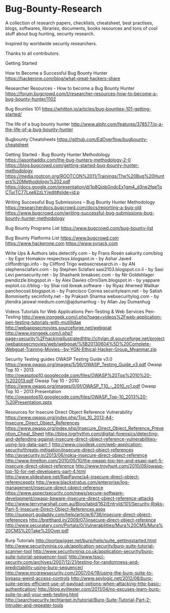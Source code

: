 # Bug-Bounty-Research

A collection of research papers, checklists, cheatsheet, best practises, blogs, softwares, libraries, documents, books resources and tons of cool stuff about bug hunting, security research.

Inspired by worldwide security researchers.

Thanks to all contributors.



Getting Started

How to Become a Successful Bug Bounty Hunter
https://hackerone.com/blog/what-great-hackers-share

Researcher Resources - How to become a Bug Bounty Hunter
https://forum.bugcrowd.com/t/researcher-resources-how-to-become-a-bug-bounty-hunter/1102

Bug Bounties 101
https://whitton.io/articles/bug-bounties-101-getting-started/

The life of a bug bounty hunter
http://www.alphr.com/features/378577/q-a-the-life-of-a-bug-bounty-hunter

Bugbounty Cheatsheets
https://github.com/EdOverflow/bugbounty-cheatsheet

Getting Started - Bug Bounty Hunter Methodology
https://jasonhaddix.com/the-bug-hunters-methodology-2-0
https://blog.bugcrowd.com/getting-started-bug-bounty-hunter-methodology
https://media.rootcon.org/ROOTCON%2011/Trainings/The%20Bug%20Hunters%20Methodology%202.pdf
https://docs.google.com/presentation/d/1p8QiqbGndcEx1gm4_d3ne2fqeTqCTurTC77Lxe82zLY/edit#slide=id.p

Writing Successful Bug Submissions – Bug Bounty Hunter Methodology
https://researcherdocs.bugcrowd.com/docs/reporting-a-bug-old
https://www.bugcrowd.com/writing-successful-bug-submissions-bug-bounty-hunter-methodology

Bug Bounty Programs List 
https://www.bugcrowd.com/bug-bounty-list


Bug Bounty Platforms List
https://www.bugcrowd.com
https://www.hackerone.com
https://www.synack.com


Write Ups & Authors
labs.detectify.com - by Frans Rosén
sakurity.com/blog - by Egor Homakov
respectxss.blogspot.in - by Ashar Javed
cliffordtrigo.info - by Clifford Trigo
websecresearch.in - by AN
stephensclafani.com - by Stephen Sclafani
sasi2103.blogspot.co.il - by Sasi Levi
pwnsecurity.net - by Shashank
breaksec.com - by Nir Goldshlager
pwndizzle.blogspot.in - by Alex Davies
c0rni3sm.blogspot.in - by yappare
exploit.co.il/blog - by Shai rod
ibreak.software - by Riyaz Ahemed Walikar
panchocosil.blogspot.in - by Francisco Correa
securitylearn.net - by Satish Bommisetty
secinfinity.net - by Prakash Sharma
websecuritylog.com - by jitendra jaiswal
medium.com/@ajdumanhug - by Allan Jay Dumanhug


Videos Tutorials for Web Applications Pen-Testing & Web Services Pen-Testing
http://www.irongeek.com/i.php?page=videos%2Fweb-application-pen-testing-tutorials-with-mutillidae
http://webappsecmovies.sourceforge.net/webgoat
http://www.irongeek.com/i.php?page=security%2Fhackingillustratedhttp://citylan.dl.sourceforge.net/project/webappsecmovies/web/webgoat/%5B20130604%5D%20Complete-Webgoat-Training-Movies--by-YGN-Ethical-Hacker-Group_Myanmar.zip


Security Testing guides
OWASP Testing Guide v3.0
https://www.owasp.org/images/5/56/OWASP_Testing_Guide_v3.pdf
Owasp Top 10 - 2013
http://owasptop10.googlecode.com/files/OWASP%20Top%2010%20-%202013.pdf
Owasp Top 10 - 2010
https://www.owasp.org/images/0/0f/OWASP_T10_-_2010_rc1.pdf
Owasp Top 10 - 2013 Presentation
http://owasptop10.googlecode.com/files/OWASP_Top-10_2013%20-%20Presentation.pptx


Resources for Insecure Direct Object Reference Vulnerability
https://www.owasp.org/index.php/Top_10_2013-A4-Insecure_Direct_Object_References
https://www.owasp.org/index.php/Insecure_Direct_Object_Reference_Prevention_Cheat_Sheet
http://blog.logrhythm.com/digital-forensics/detecting-and-defending-against-insecure-direct-object-reference-vulnerabilities-using-log-data-part-1
http://www.cisodesk.com/web-application-security/threats-mitigation/insecure-direct-object-references
http://avsecurity.in/2013/06/nokia-insecure-direct-object-reference
http://www.jtmelton.com/2010/05/10/the-owasp-top-ten-and-esapi-part-5-insecure-direct-object-reference
http://www.troyhunt.com/2010/09/owasp-top-10-for-net-developers-part-4.html
http://www.slideshare.net/RapPayne/a4-insecure-direct-object-referencepptx
http://www.blackstratus.com/enterprise/log-management/insecure-direct-object-reference
https://www.aspectsecurity.com/news/secure-software-development/owasp-beware-insecure-direct-object-reference-attacks
http://www.terrymarshall.com.au/Blog/tabid/162/EntryId/101/Security-Risks-Part-5-Insecure-Direct-Object-References.aspx
http://support.godaddy.com/help/article/6736/insecure-direct-object-references
http://bretthard.in/2009/07/insecure-direct-object-reference
http://www.securatary.com/Portals/0/Vulnerabilities/Mura%20CMS/Mura%20CMS%20Take%20Over.pdf


Burp Tutorials
http://portswigger.net/burp/help/suite_gettingstarted.html
http://www.securityninja.co.uk/application-security/burp-suite-tutorial-scanner-tool
http://www.securityninja.co.uk/application-security/burp-suite-tutorial-sequencer-tool/
http://www.tssci-security.com/archives/2007/12/21/testing-for-randomness-and-predictability-using-burp-sequencer/
http://www.mcgrewsecurity.com/2007/04/19/using-the-burp-suite-to-bypass-weird-access-controls
http://www.spylogic.net/2012/08/burp-suite-series-efficient-use-of-payload-options-when-attacking-http-basic-authentication/
http://blog.eviltester.com/2011/04/no-excuses-learn-burp-suite-to-aid-your-web-testing.html
http://searchsecurity.techtarget.in/tutorial/Burp-Suite-Tutorial-Part-2-Intruder-and-repeater-tools


